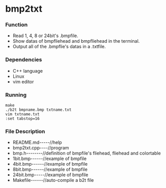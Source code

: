 bmp2txt
=====

### Function
- Read 1, 4, 8 or 24bit's .bmpfile.
- Show datas of bmpfliehead and bmpfliehead in the terminal.
- Output all of the .bmpflie's datas in a .txtfile.

### Dependencies
- C++ language
- Linux
- vim editor

### Running
```
make
./b2t bmpname.bmp txtname.txt
vim txtname.txt
:set tabstop=16
```

### File Description
- README.md-----//help
- bmp2txt.cpp----//program
- bmp.h--------//definition of bmpfile's fliehead, fliehead and colortable
- 1bit.bmp------//example of bmpfile
- 4bit.bmp------//example of bmpfile
- 8bit.bmp------//example of bmpfile
- 24bit.bmp-----//example of bmpfile
- Makefile------//auto-compile a b2t file
